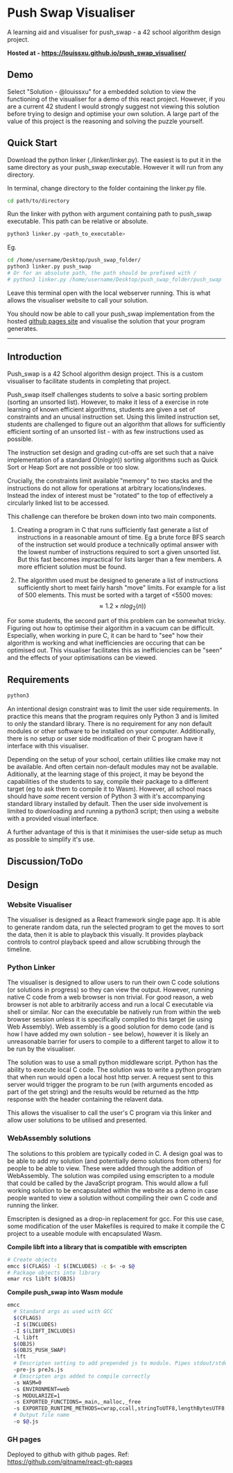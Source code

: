 # Push Swap Visualiser

A learning aid and visualiser for push_swap - a 42 school algorithm design project.

**Hosted at - https://louissxu.github.io/push_swap_visualiser/**

## Demo

Select "Solution - @louissxu" for a embedded solution to view the functioning of the visualiser for a demo of this react project. However, if you are a current 42 student I would strongly suggest not viewing this solution before trying to design and optimise your own solution. A large part of the value of this project is the reasoning and solving the puzzle yourself.

## Quick Start

Download the python linker (./linker/linker.py). The easiest is to put it in the same directory as your push_swap executable. However it will run from any directory.

In terminal, change directory to the folder containing the linker.py file.

```bash
cd path/to/directory
```

Run the linker with python with argument containing path to push_swap executable. This path can be relative or absolute.

```bash
python3 linker.py <path_to_executable>
```

Eg.
```bash
cd /home/username/Desktop/push_swap_folder/
python3 linker.py push_swap
# Or for an absolute path, the path should be prefixed with /
# python3 linker.py /home/username/Desktop/push_swap_folder/push_swap
```

Leave this terminal open with the local webserver running. This is what allows the visualiser website to call your solution.

You should now be able to call your push_swap implementation from the hosted [github pages site](https://louissxu.github.io/push_swap_visualiser/) and visualise the solution that your program generates.
___

## Introduction

Push_swap is a 42 School algorithm design project. This is a custom visualiser to facilitate students in completing that project.

Push_swap itself challenges students to solve a basic sorting problem (sorting an unsorted list). However, to make it less of a exercise in rote learning of known efficient algorithms, students are given a set of constraints and an unusal instruction set. Using this limited instruction set, students are challenged to figure out an algorithm that allows for sufficiently efficient sorting of an unsorted list - with as few instructions used as possible.

The instruction set design and grading cut-offs are set such that a naive implementation of a standard $O(n log(n))$ sorting algorithms such as Quick Sort or Heap Sort are not possible or too slow.

Crucially, the constraints limit available "memory" to two stacks and the instructions do not allow for operations at arbitrary locations/indexes. Instead the index of interest must be "rotated" to the top of effectively a circularly linked list to be accessed.

This challenge can therefore be broken down into two main components.
1. Creating a program in C that runs sufficiently fast generate a list of instructions in a reasonable amount of time. Eg a brute force BFS search of the instruction set would produce a technically optimal answer with the lowest number of instructions required to sort a given unsorted list. But this fast becomes impractical for lists larger than a few members. A more efficient solution must be found.

2. The algorithm used must be designed to generate a list of instructions sufficiently short to meet fairly harsh "move" limits. For example for a list of 500 elements. This must be sorted with a target of <5500 moves:
$$\approx 1.2 \times n log_2(n))$$

For some students, the second part of this problem can be somewhat tricky. Figuring out how to optimise their algorithm in a vacuum can be difficult. Especially, when working in pure C, it can be hard to "see" how their algorithm is working and what inefficiencies are occuring that can be optimised out. This visualiser facilitates this as inefficiencies can be "seen" and the effects of your optimisations can be viewed.

## Requirements

```bash
python3
```
An intentional design constraint was to limit the user side requirements. In practice this means that the program requires only Python 3 and is limited to only the standard library. There is no requirement for any non default modules or other software to be installed on your computer. Additionally, there is no setup or user side modification of their C program have it interface with this visualiser.

Depending on the setup of your school, certain utilities like cmake may not be available. And often certain non-default modules may not be available. Aditionally, at the learning stage of this project, it may be beyond the capabilities of the students to say, compile their package to a different target (eg to ask them to compile it to Wasm). However, all school macs should have *some* recent version of Python 3 with it's accompanying standard library installed by default. Then the user side involvement is limited to downloading and running a python3 script; then using a website with a provided visual interface.

A further advantage of this is that it minimises the user-side setup as much as possible to simplify it's use.

## Discussion/ToDo

## Design

### Website Visualiser

The visualiser is designed as a React framework single page app. It is able to generate random data, run the selected program to get the moves to sort the data, then it is able to playback this visually. It provides playback controls to control playback speed and allow scrubbing through the timeline.

### Python Linker

The visualiser is designed to allow users to run their own C code solutions (or solutions in progress) so they can view the output. However, running native C code from a web browser is non trivial. For good reason, a web browser is not able to arbitrarily access and run a local C executable via shell or similar. Nor can the executable be natively run from within the web browser session unless it is specifically compiled to this target (ie using Web Assembly). Web assembly is a good solution for demo code (and is how I have added my own solution - see below), however it is likely an unreasonable barrier for users to compile to a different target to allow it to be run by the visualiser.

The solution was to use a small python middleware script. Python has the ability to execute local C code. The solution was to write a python program that when run would open a local host http server. A request sent to this server would trigger the program to be run (with arguments encoded as part of the get string) and the results would be returned as the http response with the header containing the relavent data.

This allows the visualiser to call the user's C program via this linker and allow user solutions to be utilised and presented.

### WebAssembly solutions

The solutions to this problem are typically coded in C. A design goal was to be able to add my solution (and potentially demo solutions from others) for people to be able to view. These were added through the addition of WebAssembly. The solution was compiled using emscripten to a module that could be called by the JavaScript program. This would allow a full working solution to be encapsulated within the website as a demo in case people wanted to view a solution without compiling their own C code and running the linker.

Emscripten is designed as a drop-in replacement for gcc. For this use case, some modification of the user Makefiles is required to make it compile the C project to a useable module with encapsulated Wasm.

**Compile libft into a library that is compatible with emscripten**

```bash
# Create objects
emcc $(CFLAGS) -I $(INCLUDES) -c $< -o $@
# Package objects into library
emar rcs libft $(OBJS)
```

**Compile push_swap into Wasm module**
```bash
emcc
  # Standard args as used with GCC
  $(CFLAGS)
  -I $(INCLUDES)
  -I $(LIBFT_INCLUDES)
  -L libft
  $(OBJS)
  $(OBJS_PUSH_SWAP)
  -lft
  # Emscripten setting to add prepended js to module. Pipes stdout/stderr to object property
  -pre-js preJs.js 
  # Emscripten args added to compile correctly
  -s WASM=0
  -s ENVIRONMENT=web
  -s MODULARIZE=1
  -s EXPORTED_FUNCTIONS=_main,_malloc,_free
  -s EXPORTED_RUNTIME_METHODS=cwrap,ccall,stringToUTF8,lengthBytesUTF8,setValue
  # Output file name
  -o $@.js
```

### GH pages

Deployed to github with github pages. Ref: https://github.com/gitname/react-gh-pages
